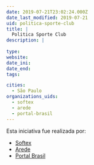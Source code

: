 ```yaml
---
date: 2019-07-21T23:02:24.000Z
date_last_modified: 2019-07-21
uid: politica-sporte-club
title: |
  Politica Sporte Club
description: |
  
type: 
website: 
date_ini: 
date_end: 
tags:

cities: 
  - São Paulo
organizations_uids:
  - softex
  - arede
  - portal-brasil
---
```


Esta iniciativa fue realizada por:

- [Softex](/organizaciones/softex)
- [Arede](/organizaciones/arede)
- [Portal Brasil](/organizaciones/portal-brasil)

